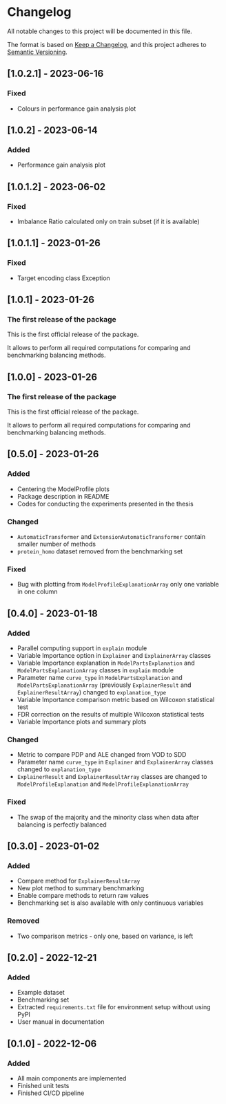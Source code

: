 # Changelog

All notable changes to this project will be documented in this file.

The format is based on [Keep a Changelog](https://keepachangelog.com/en/1.0.0/),
and this project adheres to [Semantic Versioning](https://semver.org/spec/v2.0.0.html).

## [1.0.2.1] - 2023-06-16

### Fixed

- Colours in performance gain analysis plot

## [1.0.2] - 2023-06-14

### Added

- Performance gain analysis plot

## [1.0.1.2] - 2023-06-02

### Fixed

- Imbalance Ratio calculated only on train subset (if it is available)

## [1.0.1.1] - 2023-01-26

### Fixed

- Target encoding class Exception

## [1.0.1] - 2023-01-26

### The first release of the package

This is the first official release of the package.

It allows to perform all required computations for comparing and benchmarking balancing methods.


## [1.0.0] - 2023-01-26

### The first release of the package

This is the first official release of the package.

It allows to perform all required computations for comparing and benchmarking balancing methods.

## [0.5.0] - 2023-01-26

### Added

- Centering the ModelProfile plots
- Package description in README
- Codes for conducting the experiments presented in the thesis

### Changed

- `AutomaticTransformer` and `ExtensionAutomaticTransformer` contain smaller number of methods
- `protein_homo` dataset removed from the benchmarking set

### Fixed

- Bug with plotting from `ModelProfileExplanationArray` only one variable in one column

## [0.4.0] - 2023-01-18

### Added

- Parallel computing support in `explain` module
- Variable Importance option in `Explainer` and `ExplainerArray` classes
- Variable Importance explanation in `ModelPartsExplanation` and `ModelPartsExplanationArray` classes in `explain` module
- Parameter name `curve_type` in `ModelPartsExplanation` and `ModelPartsExplanationArray` (previously `ExplainerResult` and `ExplainerResultArray`) changed to `explanation_type`
- Variable Importance comparison metric based on Wilcoxon statistical test
- FDR correction on the results of multiple Wilcoxon statistical tests
- Variable Importance plots and summary plots

### Changed

- Metric to compare PDP and ALE changed from VOD to SDD
- Parameter name `curve_type` in `Explainer` and `ExplainerArray` classes changed to `explanation_type`
- `ExplainerResult` and `ExplainerResultArray` classes are changed to `ModelProfileExplanation` and `ModelProfileExplanationArray`

### Fixed

- The swap of the majority and the minority class when data after balancing is perfectly balanced

## [0.3.0] - 2023-01-02

### Added

- Compare method for `ExplainerResultArray`
- New plot method to summary benchmarking
- Enable compare methods to return raw values
- Benchmarking set is also available with only continuous variables

### Removed

- Two comparison metrics - only one, based on variance, is left

## [0.2.0] - 2022-12-21

### Added

- Example dataset
- Benchmarking set
- Extracted `requirements.txt` file for environment setup without using PyPI
- User manual in documentation

## [0.1.0] - 2022-12-06

### Added

- All main components are implemented
- Finished unit tests
- Finished CI/CD pipeline

